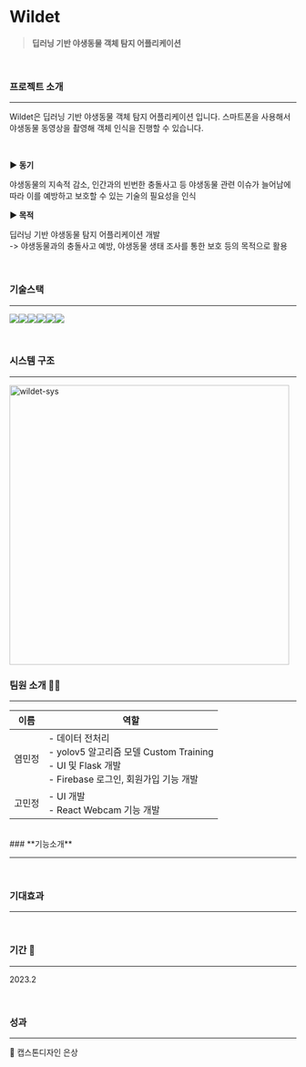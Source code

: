 # Wildet

> **딥러닝 기반 야생동물 객체 탐지 어플리케이션**

<br/>

### **프로젝트 소개**

---

Wildet은 딥러닝 기반 야생동물 객체 탐지 어플리케이션 입니다. 스마트폰을 사용해서 야생동물 동영상을 촬영해 객체 인식을 진행할 수 있습니다.

<br/>

**▶️ 동기**

야생동물의 지속적 감소, 인간과의 빈번한 충돌사고 등 야생동물 관련 이슈가 늘어남에 따라 이를 예방하고 보호할 수 있는 기술의 필요성을 인식

**▶️ 목적**

딥러닝 기반 야생동물 탐지 어플리케이션 개발  
-> 야생동물과의 충돌사고 예방, 야생동물 생태 조사를 통한 보호 등의 목적으로 활용

<br/>

### **기술스택**

---

<img src="https://img.shields.io/badge/react-61DAFB?style=for-the-badge&logo=react&logoColor=black"><img src="https://img.shields.io/badge/firebase-FFCA28?style=for-the-badge&logo=firebase&logoColor=white"><img src="https://img.shields.io/badge/python-3776AB?style=for-the-badge&logo=python&logoColor=white"><img src="https://img.shields.io/badge/flask-000000?style=for-the-badge&logo=flask&logoColor=white"><img src="https://img.shields.io/badge/yolov5-00FFFF?style=for-the-badge&logo=yolo&logoColor=white"><img src="https://img.shields.io/badge/pytorch-EE4C2C?style=for-the-badge&logo=pytorch&logoColor=white">

<br/>

### **시스템 구조**

---

<img width="491" alt="wildet-sys" src="https://user-images.githubusercontent.com/64299109/226230419-be68d566-c152-4f43-97dd-59b8c344baa9.png">

<br/>

### **팀원 소개** 👩‍💻

---

| 이름   | 역할                                                                                                                              |
| ------ | --------------------------------------------------------------------------------------------------------------------------------- |
| 염민정 | - 데이터 전처리 <br />- yolov5 알고리즘 모델 Custom Training <br />- UI 및 Flask 개발 <br />- Firebase 로그인, 회원가입 기능 개발 |
| 고민정 | - UI 개발<br />- React Webcam 기능 개발                                                                                           |

<br />
### **기능소개**

---

<br />

### **기대효과**

---

<br/>

### **기간 📆**

---

2023.2

<br/>

### **성과**

---

🥈 캡스톤디자인 은상
